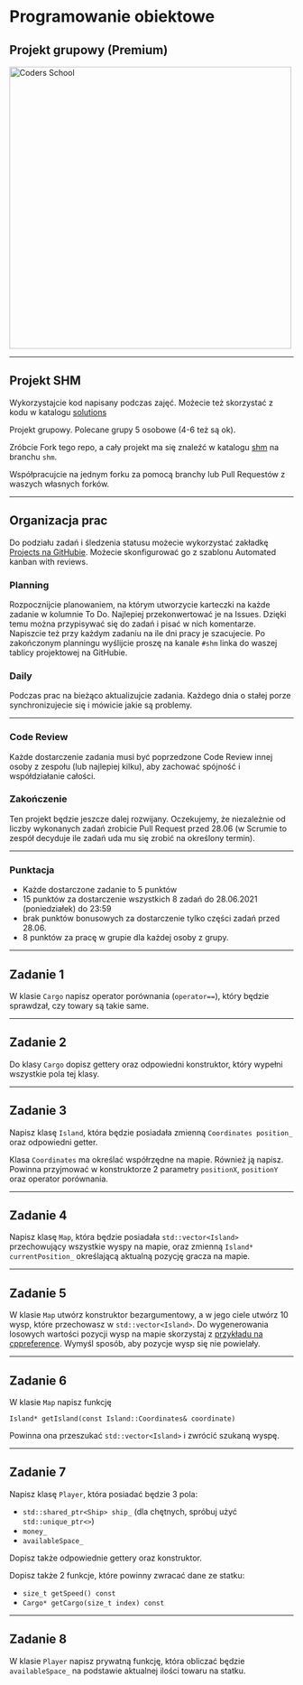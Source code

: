 <!-- .slide: data-background="#111111" -->

# Programowanie obiektowe

## Projekt grupowy (Premium)

<a href="https://coders.school">
    <img width="500" data-src="../coders_school_logo.png" alt="Coders School" class="plain">
</a>

___

## Projekt SHM

Wykorzystajcie kod napisany podczas zajęć. Możecie też skorzystać z kodu w katalogu [solutions](solutions)

Projekt grupowy. Polecane grupy 5 osobowe (4-6 też są ok).

Zróbcie Fork tego repo, a cały projekt ma się znaleźć w katalogu [shm](../shm) na branchu `shm`.

Współpracujcie na jednym forku za pomocą branchy lub Pull Requestów z waszych własnych forków.

___

## Organizacja prac

Do podziału zadań i śledzenia statusu możecie wykorzystać zakładkę [Projects na GitHubie](https://github.com/coders-school/object-oriented-programming/projects). Możecie skonfigurować go z szablonu Automated kanban with reviews.

### Planning

Rozpocznijcie planowaniem, na którym utworzycie karteczki na każde zadanie w kolumnie To Do. Najlepiej przekonwertować je na Issues. Dzięki temu można przypisywać się do zadań i pisać w nich komentarze. Napiszcie też przy każdym zadaniu na ile dni pracy je szacujecie. Po zakończonym planningu wyślijcie proszę na kanale `#shm` linka do waszej tablicy projektowej na GitHubie.

### Daily

Podczas prac na bieżąco aktualizujcie zadania. Każdego dnia o stałej porze synchronizujecie się i mówicie jakie są problemy.

___

### Code Review

Każde dostarczenie zadania musi być poprzedzone Code Review innej osoby z zespołu (lub najlepiej kilku), aby zachować spójność i współdziałanie całości.

### Zakończenie

Ten projekt będzie jeszcze dalej rozwijany. Oczekujemy, że niezależnie od liczby wykonanych zadań zrobicie Pull Request przed 28.06 (w Scrumie to zespół decyduje ile zadań uda mu się zrobić na określony termin).

___

### Punktacja

* Każde dostarczone zadanie to 5 punktów
* 15 punktów za dostarczenie wszystkich 8 zadań do 28.06.2021 (poniedziałek) do 23:59
* brak punktów bonusowych za dostarczenie tylko części zadań przed 28.06.
* 8 punktów za pracę w grupie dla każdej osoby z grupy.

___

## Zadanie 1

W klasie `Cargo` napisz operator porównania (`operator==`), który będzie sprawdzał, czy towary są takie same.

___

## Zadanie 2

Do klasy `Cargo` dopisz gettery oraz odpowiedni konstruktor, który wypełni wszystkie pola tej klasy.

___

## Zadanie 3

Napisz klasę `Island`, która będzie posiadała zmienną `Coordinates position_` oraz odpowiedni getter.

Klasa `Coordinates` ma określać współrzędne na mapie. Również ją napisz. Powinna przyjmować w konstruktorze 2 parametry `positionX`, `positionY` oraz operator porównania.
<!-- Klasa `Island` powinna posiadać także sklep. -->

___

## Zadanie 4

Napisz klasę `Map`, która będzie posiadała `std::vector<Island>` przechowujący wszystkie wyspy na mapie, oraz zmienną `Island* currentPosition_` określającą aktualną pozycję gracza na mapie.

___

## Zadanie 5

W klasie `Map` utwórz konstruktor bezargumentowy, a w jego ciele utwórz 10 wysp, które przechowasz w `std::vector<Island>`.
Do wygenerowania losowych wartości pozycji wysp na mapie skorzystaj z [przykładu na cppreference](https://en.cppreference.com/w/cpp/numeric/random/uniform_int_distribution).
Wymyśl sposób, aby pozycje wysp się nie powielały.

___

## Zadanie 6

W klasie `Map` napisz funkcję

`Island* getIsland(const Island::Coordinates& coordinate)`

Powinna ona przeszukać `std::vector<Island>` i zwrócić szukaną wyspę.

___

## Zadanie 7

Napisz klasę `Player`, która posiadać będzie 3 pola:

* `std::shared_ptr<Ship> ship_` (dla chętnych, spróbuj użyć `std::unique_ptr<>`)
* `money_`
* `availableSpace_`

Dopisz także odpowiednie gettery oraz konstruktor.

Dopisz także 2 funkcje, które powinny zwracać dane ze statku:

* `size_t getSpeed() const`
* `Cargo* getCargo(size_t index) const`

___

## Zadanie 8

W klasie `Player` napisz prywatną funkcję, która obliczać będzie `availableSpace_` na podstawie aktualnej ilości towaru na statku.
